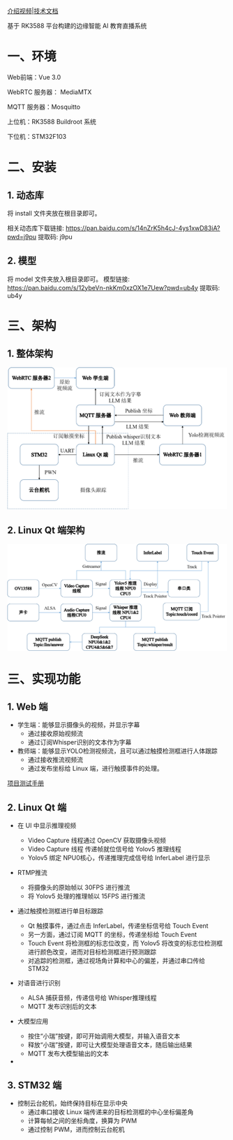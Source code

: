 [介绍视频](./介绍视频.mp4)|[技术文档](./技术文档.pdf)

基于 RK3588 平台构建的边缘智能 AI 教育直播系统

# 一、环境

Web前端：Vue 3.0

WebRTC 服务器： MediaMTX

MQTT 服务器：Mosquitto

上位机：RK3588 Buildroot 系统

下位机：STM32F103



# 二、安装

## 1. 动态库

将 install 文件夹放在根目录即可。

相关动态库下载链接: https://pan.baidu.com/s/14nZrK5h4cJ-4ys1xwD83iA?pwd=j9pu 提取码: j9pu



## 2. 模型

将 model 文件夹放入根目录即可。
模型链接: https://pan.baidu.com/s/12ybeVn-nkKm0xzOX1e7Uew?pwd=ub4y 提取码: ub4y

# 三、架构

## 1. 整体架构

![total](./images/total.png)

## 2. Linux Qt 端架构

![qt](./images/qt.png)

# 三、实现功能

## 1. Web 端

- 学生端：能够显示摄像头的视频，并显示字幕
  - 通过接收原始视频流
  - 通过订阅Whisper识别的文本作为字幕
- 教师端：能够显示YOLO检测视频流，且可以通过触摸检测框进行人体跟踪
  - 通过接收推流视频流
  - 通过发布坐标给 Linux 端，进行触摸事件的处理。

[项目测试手册](./application/README.md)



## 2. Linux Qt 端

- 在 UI 中显示推理视频
  - Video Capture 线程通过 OpenCV 获取摄像头视频
  - Video Capture 线程 传递帧就位信号给 Yolov5 推理线程
  - Yolov5 绑定 NPU0核心，传递推理完成信号给 InferLabel 进行显示
- RTMP推流
  - 将摄像头的原始帧以 30FPS 进行推流
  - 将 Yolov5 处理的推理帧以 15FPS 进行推流

- 通过触摸检测框进行单目标跟踪
  - Qt 触摸事件，通过点击 InferLabel，传递坐标信号给 Touch Event
  - 另一方面，通过订阅 MQTT 的坐标，传递坐标给 Touch Event
  - Touch Event 将检测框的标志位改变，而 Yolov5 将改变的标志位检测框进行颜色改变，进而对目标检测框进行预测跟踪
  - 对追踪的检测框，通过视场角计算和中心的偏差，并通过串口传给 STM32
- 对语音进行识别
  - ALSA 捕获音频，传递信号给 Whisper推理线程
  - MQTT 发布识别后的文本
- 大模型应用
  - 按住“小瑞”按键，即可开始调用大模型，并输入语音文本
  - 释放“小瑞”按键，即可让大模型处理语音文本，随后输出结果
  - MQTT 发布大模型输出的文本
- 


## 3. STM32 端

- 控制云台舵机，始终保持目标在显示中央
  - 通过串口接收 Linux 端传递来的目标检测框的中心坐标偏差角
  - 计算每帧之间的坐标角度，换算为 PWM
  - 通过控制 PWM，进而控制云台舵机





